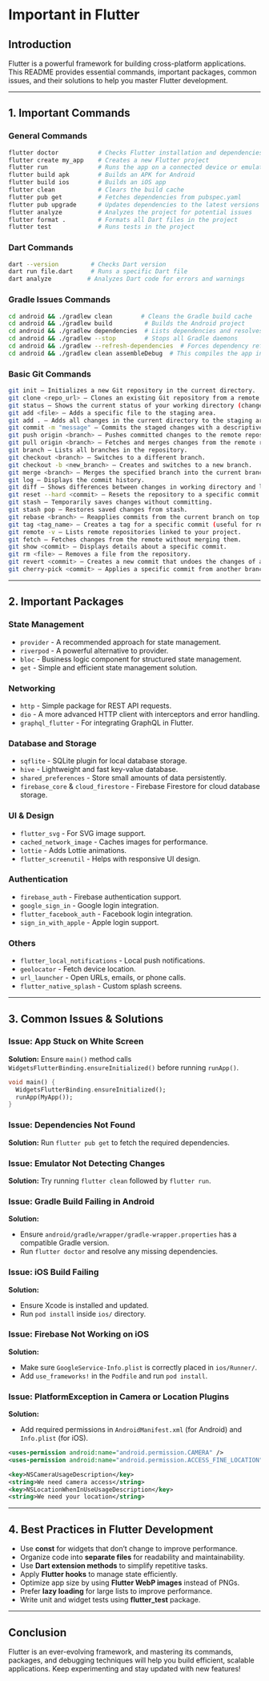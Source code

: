 # Important in Flutter

## Introduction
Flutter is a powerful framework for building cross-platform applications. This README provides essential commands, important packages, common issues, and their solutions to help you master Flutter development.

---

## 1. Important Commands

### General Commands
```sh
flutter doctor           # Checks Flutter installation and dependencies
flutter create my_app    # Creates a new Flutter project
flutter run              # Runs the app on a connected device or emulator
flutter build apk        # Builds an APK for Android
flutter build ios        # Builds an iOS app
flutter clean            # Clears the build cache
flutter pub get          # Fetches dependencies from pubspec.yaml
flutter pub upgrade      # Updates dependencies to the latest versions
flutter analyze          # Analyzes the project for potential issues
flutter format .         # Formats all Dart files in the project
flutter test             # Runs tests in the project
```

### Dart Commands
```sh
dart --version         # Checks Dart version
dart run file.dart     # Runs a specific Dart file
dart analyze          # Analyzes Dart code for errors and warnings
```

### Gradle Issues Commands
```sh
cd android && ./gradlew clean        # Cleans the Gradle build cache
cd android && ./gradlew build         # Builds the Android project
cd android && ./gradlew dependencies  # Lists dependencies and resolves conflicts
cd android && ./gradlew --stop        # Stops all Gradle daemons
cd android && ./gradlew --refresh-dependencies  # Forces dependency refresh
cd android && ./gradlew clean assembleDebug  # This compiles the app in debug mode

```
### Basic Git Commands
```sh
git init – Initializes a new Git repository in the current directory.
git clone <repo_url> – Clones an existing Git repository from a remote source.
git status – Shows the current status of your working directory (changes, staged files, etc.).
git add <file> – Adds a specific file to the staging area.
git add . – Adds all changes in the current directory to the staging area.
git commit -m "message" – Commits the staged changes with a descriptive message.
git push origin <branch> – Pushes committed changes to the remote repository.
git pull origin <branch> – Fetches and merges changes from the remote repository.
git branch – Lists all branches in the repository.
git checkout <branch> – Switches to a different branch.
git checkout -b <new_branch> – Creates and switches to a new branch.
git merge <branch> – Merges the specified branch into the current branch.
git log – Displays the commit history.
git diff – Shows differences between changes in working directory and last commit.
git reset --hard <commit> – Resets the repository to a specific commit (removes all changes).
git stash – Temporarily saves changes without committing.
git stash pop – Restores saved changes from stash.
git rebase <branch> – Reapplies commits from the current branch on top of another branch.
git tag <tag_name> – Creates a tag for a specific commit (useful for releases).
git remote -v – Lists remote repositories linked to your project.
git fetch – Fetches changes from the remote without merging them.
git show <commit> – Displays details about a specific commit.
git rm <file> – Removes a file from the repository.
git revert <commit> – Creates a new commit that undoes the changes of a specific commit.
git cherry-pick <commit> – Applies a specific commit from another branch.

```


---

## 2. Important Packages

### State Management
- `provider` - A recommended approach for state management.
- `riverpod` - A powerful alternative to provider.
- `bloc` - Business logic component for structured state management.
- `get` - Simple and efficient state management solution.

### Networking
- `http` - Simple package for REST API requests.
- `dio` - A more advanced HTTP client with interceptors and error handling.
- `graphql_flutter` - For integrating GraphQL in Flutter.

### Database and Storage
- `sqflite` - SQLite plugin for local database storage.
- `hive` - Lightweight and fast key-value database.
- `shared_preferences` - Store small amounts of data persistently.
- `firebase_core` & `cloud_firestore` - Firebase Firestore for cloud database storage.

### UI & Design
- `flutter_svg` - For SVG image support.
- `cached_network_image` - Caches images for performance.
- `lottie` - Adds Lottie animations.
- `flutter_screenutil` - Helps with responsive UI design.

### Authentication
- `firebase_auth` - Firebase authentication support.
- `google_sign_in` - Google login integration.
- `flutter_facebook_auth` - Facebook login integration.
- `sign_in_with_apple` - Apple login support.

### Others
- `flutter_local_notifications` - Local push notifications.
- `geolocator` - Fetch device location.
- `url_launcher` - Open URLs, emails, or phone calls.
- `flutter_native_splash` - Custom splash screens.

---

## 3. Common Issues & Solutions

### Issue: App Stuck on White Screen
**Solution:** Ensure `main()` method calls `WidgetsFlutterBinding.ensureInitialized()` before running `runApp()`.
```dart
void main() {
  WidgetsFlutterBinding.ensureInitialized();
  runApp(MyApp());
}
```

### Issue: Dependencies Not Found
**Solution:** Run `flutter pub get` to fetch the required dependencies.

### Issue: Emulator Not Detecting Changes
**Solution:** Try running `flutter clean` followed by `flutter run`.

### Issue: Gradle Build Failing in Android
**Solution:**
- Ensure `android/gradle/wrapper/gradle-wrapper.properties` has a compatible Gradle version.
- Run `flutter doctor` and resolve any missing dependencies.

### Issue: iOS Build Failing
**Solution:**
- Ensure Xcode is installed and updated.
- Run `pod install` inside `ios/` directory.

### Issue: Firebase Not Working on iOS
**Solution:**
- Make sure `GoogleService-Info.plist` is correctly placed in `ios/Runner/`.
- Add `use_frameworks!` in the `Podfile` and run `pod install`.

### Issue: PlatformException in Camera or Location Plugins
**Solution:**
- Add required permissions in `AndroidManifest.xml` (for Android) and `Info.plist` (for iOS).

```xml
<uses-permission android:name="android.permission.CAMERA" />
<uses-permission android:name="android.permission.ACCESS_FINE_LOCATION" />
```

```xml
<key>NSCameraUsageDescription</key>
<string>We need camera access</string>
<key>NSLocationWhenInUseUsageDescription</key>
<string>We need your location</string>
```

---

## 4. Best Practices in Flutter Development
- Use **const** for widgets that don’t change to improve performance.
- Organize code into **separate files** for readability and maintainability.
- Use **Dart extension methods** to simplify repetitive tasks.
- Apply **Flutter hooks** to manage state efficiently.
- Optimize app size by using **Flutter WebP images** instead of PNGs.
- Prefer **lazy loading** for large lists to improve performance.
- Write unit and widget tests using **flutter_test** package.

---

## Conclusion
Flutter is an ever-evolving framework, and mastering its commands, packages, and debugging techniques will help you build efficient, scalable applications. Keep experimenting and stay updated with new features!

